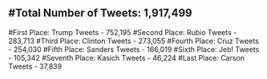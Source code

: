 #Total Number of Tweets: 1,917,499 
---
#First Place: Trump Tweets - 752,195
#Second Place: Rubio Tweets - 283,713
#Third Place: Clinton Tweets - 273,055
#Fourth Place: Cruz Tweets - 254,030
#Fifth Place: Sanders Tweets - 166,019
#Sixth Place: Jeb! Tweets - 105,342
#Seventh Place: Kasich Tweets - 46,224
#Last Place: Carson Tweets - 37,839
